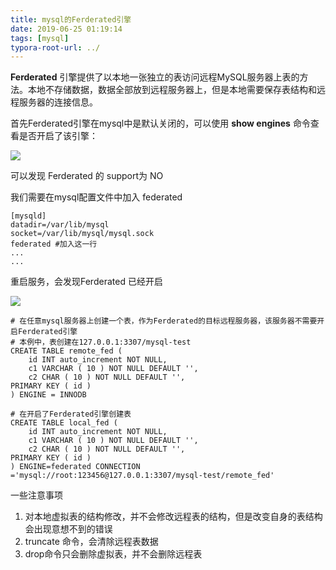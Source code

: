 ```yaml
---
title: mysql的Ferderated引擎
date: 2019-06-25 01:19:14
tags: [mysql]
typora-root-url: ../
---
```


**Ferderated** 引擎提供了以本地一张独立的表访问远程MySQL服务器上表的方法。本地不存储数据，数据全部放到远程服务器上，但是本地需要保存表结构和远程服务器的连接信息。

首先Ferderated引擎在mysql中是默认关闭的，可以使用 **show engines** 命令查看是否开启了该引擎：

![](/images/1561399282036.png)

可以发现 Ferderated 的 support为 NO

我们需要在mysql配置文件中加入 federated

```
[mysqld]
datadir=/var/lib/mysql
socket=/var/lib/mysql/mysql.sock
federated #加入这一行
...
...
```

重启服务，会发现Ferderated 已经开启

![](/images/1561399506237.png)



```mysql
# 在任意mysql服务器上创建一个表，作为Ferderated的目标远程服务器，该服务器不需要开启Ferderated引擎
# 本例中，表创建在127.0.0.1:3307/mysql-test
CREATE TABLE remote_fed (
	id INT auto_increment NOT NULL,
	c1 VARCHAR ( 10 ) NOT NULL DEFAULT '',
	c2 CHAR ( 10 ) NOT NULL DEFAULT '',
PRIMARY KEY ( id ) 
) ENGINE = INNODB

# 在开启了Ferderated引擎创建表
CREATE TABLE local_fed (
	id INT auto_increment NOT NULL,
	c1 VARCHAR ( 10 ) NOT NULL DEFAULT '',
	c2 CHAR ( 10 ) NOT NULL DEFAULT '',
PRIMARY KEY ( id ) 
) ENGINE=federated CONNECTION ='mysql://root:123456@127.0.0.1:3307/mysql-test/remote_fed'
```

一些注意事项

1. 对本地虚拟表的结构修改，并不会修改远程表的结构，但是改变自身的表结构会出现意想不到的错误
2. truncate 命令，会清除远程表数据 
3.  drop命令只会删除虚拟表，并不会删除远程表
